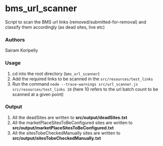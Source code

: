 # bms_url_scanner
Script to scan the BMS url links (removed/submitted-for-removal) and classify them accordingly (as dead sites, live etc)

### Authors
Sairam Koripelly

### Usage
1. cd into the root directory (`bms_url_scanner`)
2. Add the required links to be scanned in the `src/resources/test_links`
3. Run the command `node --trace-warnings src/url_scanner.js src/resources/test_links 10` 
(here 10 refers to the url batch count to be scanned at a given point)

### Output
1. All the deadSites are written to **src/output/deadSites.txt**
2. All the marketPlaceSitesToBeConfigured sites are written to **src/output/marketPlaceSitesToBeConfigured.txt**
3. All the sitesTobeCheckedManually sites are written to **src/output/sitesTobeCheckedManually.txt**